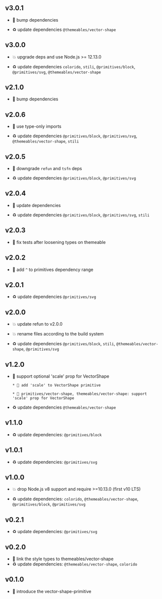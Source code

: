 ## v3.0.1

* 🐞 bump dependencies

* ♻️ update dependencies `@themeables/vector-shape`

## v3.0.0

* 💥 upgrade deps and use Node.js >= 12.13.0

* ♻️ update dependencies `colorido`, `stili`, `@primitives/block`, `@primitives/svg`, `@themeables/vector-shape`

## v2.1.0

* 🌱 bump dependencies

## v2.0.6

* 🐞 use type-only imports

* ♻️ update dependencies `@primitives/block`, `@primitives/svg`, `@themeables/vector-shape`, `stili`

## v2.0.5

* 🐞 downgrade `refun` and `tsfn` deps

* ♻️ update dependencies `@primitives/block`, `@primitives/svg`

## v2.0.4

* 🐞 update dependencies

* ♻️ update dependencies `@primitives/block`, `@primitives/svg`, `stili`

## v2.0.3

* 🐞 fix tests after loosening types on themeable

## v2.0.2

* 🐞 add `^` to primitives dependency range

## v2.0.1

* ♻️ update dependencies `@primitives/svg`

## v2.0.0

* 💥 update refun to v2.0.0

* 💥 rename files according to the build system

* ♻️ update dependencies `@primitives/block`, `stili`, `@themeables/vector-shape`, `@primitives/svg`

## v1.2.0

* 🌱 support optional 'scale' prop for VectorShape

  ```
  * 🚧 add 'scale' to VectorShape primitive
  
  * 🌱 primitives/vector-shape, themeables/vector-shape: support 'scale' prop for VectorShape
  ```

* ♻️ update dependencies `@themeables/vector-shape`

## v1.1.0

* ♻️ update dependencies: `@primitives/block`

## v1.0.1

* ♻️ update dependencies: `@primitives/svg`

## v1.0.0

* 💥 drop Node.js v8 support and require >=10.13.0 (first v10 LTS)

* ♻️ update dependencies: `colorido`, `@themeables/vector-shape`, `@primitives/block`, `@primitives/svg`

## v0.2.1

* ♻️ update dependencies: `@primitives/svg`

## v0.2.0

* 🌱 link the style types to themeables/vector-shape
* ♻️ update dependencies: `@themeables/vector-shape`, `colorido`

## v0.1.0

* 🐣 introduce the vector-shape-primitive
